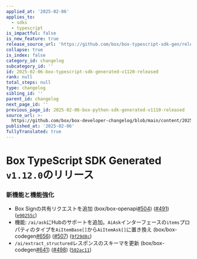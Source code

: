```yaml
---
applied_at: '2025-02-06'
applies_to:
  - sdks
  - typescript
is_impactful: false
is_new_feature: true
release_source_url: 'https://github.com/box/box-typescript-sdk-gen/releases/tag/v1.12.0'
collapse: true
is_index: false
category_id: changelog
subcategory_id: ''
id: 2025-02-06-box-typescript-sdk-generated-v1120-released
rank: null
total_steps: null
type: changelog
sibling_id: ''
parent_id: changelog
next_page_id: ''
previous_page_id: 2025-02-06-box-python-sdk-generated-v1110-released
source_url: >-
  https://github.com/box/box-developer-changelog/blob/main/content/2025/02-06-box-typescript-sdk-generated-v1120-released.md
published_at: '2025-02-06'
fullyTranslated: true
---
```

# Box TypeScript SDK Generated `v1.12.0`のリリース

### 新機能と機能強化

* Box Signの共有リクエストを追加 (box/box-openapi[#504][1]) ([#491][2]) ([`e90255c`][3])
* 機能: `/ai/ask`にHubのサポートを追加。`AiAsk`インターフェースの`items`プロパティのタイプを`AiItemBase[]`から`AiItemAsk[]`に置き換え (box/box-codegen[#656][4]) ([#507][5]) ([`9f29d8c`][6])
* `/ai/extract_structured`レスポンスのスキーマを更新 (box/box-codegen[#641][7]) ([#498][8]) ([`502ac11`][9])

[1]: https://github.com/box/box-typescript-sdk-gen/issues/504

[2]: https://github.com/box/box-typescript-sdk-gen/issues/491

[3]: https://github.com/box/box-typescript-sdk-gen/commit/e90255c5d97a7a1a10dd529b58426142c5c6f0d4

[4]: https://github.com/box/box-typescript-sdk-gen/issues/656

[5]: https://github.com/box/box-typescript-sdk-gen/issues/507

[6]: https://github.com/box/box-typescript-sdk-gen/commit/9f29d8cb1f1d3b8c7625da1ddb9f2abd62d133f0

[7]: https://github.com/box/box-typescript-sdk-gen/issues/641

[8]: https://github.com/box/box-typescript-sdk-gen/issues/498

[9]: https://github.com/box/box-typescript-sdk-gen/commit/502ac11a2ad4e56fceece0deb6a15dbfc8b429ff
